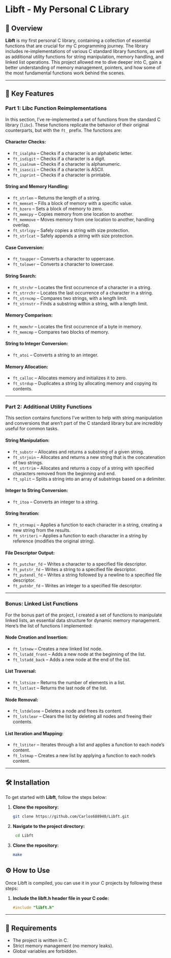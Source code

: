# Libft - My Personal C Library

## 📜 Overview

**Libft** is my first personal C library, containing a collection of essential functions that are crucial for my C programming journey. The library includes re-implementations of various C standard library functions, as well as additional utility functions for string manipulation, memory handling, and linked list operations. This project allowed me to dive deeper into C, gain a better understanding of memory management, pointers, and how some of the most fundamental functions work behind the scenes.

---

## 🚀 Key Features

### Part 1: **Libc Function Reimplementations**

In this section, I’ve re-implemented a set of functions from the standard C library (`libc`). These functions replicate the behavior of their original counterparts, but with the `ft_` prefix. The functions are:

#### **Character Checks:**
- `ft_isalpha` – Checks if a character is an alphabetic letter.
- `ft_isdigit` – Checks if a character is a digit.
- `ft_isalnum` – Checks if a character is alphanumeric.
- `ft_isascii` – Checks if a character is ASCII.
- `ft_isprint` – Checks if a character is printable.

#### **String and Memory Handling:**
- `ft_strlen` – Returns the length of a string.
- `ft_memset` – Fills a block of memory with a specific value.
- `ft_bzero` – Sets a block of memory to zero.
- `ft_memcpy` – Copies memory from one location to another.
- `ft_memmove` – Moves memory from one location to another, handling overlap.
- `ft_strlcpy` – Safely copies a string with size protection.
- `ft_strlcat` – Safely appends a string with size protection.

#### **Case Conversion:**
- `ft_toupper` – Converts a character to uppercase.
- `ft_tolower` – Converts a character to lowercase.

#### **String Search:**
- `ft_strchr` – Locates the first occurrence of a character in a string.
- `ft_strrchr` – Locates the last occurrence of a character in a string.
- `ft_strncmp` – Compares two strings, with a length limit.
- `ft_strnstr` – Finds a substring within a string, with a length limit.

#### **Memory Comparison:**
- `ft_memchr` – Locates the first occurrence of a byte in memory.
- `ft_memcmp` – Compares two blocks of memory.
  
#### **String to Integer Conversion:**
- `ft_atoi` – Converts a string to an integer.

#### **Memory Allocation:**
- `ft_calloc` – Allocates memory and initializes it to zero.
- `ft_strdup` – Duplicates a string by allocating memory and copying its contents.

---

### Part 2: **Additional Utility Functions**

This section contains functions I’ve written to help with string manipulation and conversions that aren’t part of the C standard library but are incredibly useful for common tasks.

#### **String Manipulation:**
- `ft_substr` – Allocates and returns a substring of a given string.
- `ft_strjoin` – Allocates and returns a new string that is the concatenation of two strings.
- `ft_strtrim` – Allocates and returns a copy of a string with specified characters removed from the beginning and end.
- `ft_split` – Splits a string into an array of substrings based on a delimiter.

#### **Integer to String Conversion:**
- `ft_itoa` – Converts an integer to a string.

#### **String Iteration:**
- `ft_strmapi` – Applies a function to each character in a string, creating a new string from the results.
- `ft_striteri` – Applies a function to each character in a string by reference (modifies the original string).

#### **File Descriptor Output:**
- `ft_putchar_fd` – Writes a character to a specified file descriptor.
- `ft_putstr_fd` – Writes a string to a specified file descriptor.
- `ft_putendl_fd` – Writes a string followed by a newline to a specified file descriptor.
- `ft_putnbr_fd` – Writes an integer to a specified file descriptor.

---

### Bonus: **Linked List Functions**

For the bonus part of the project, I created a set of functions to manipulate linked lists, an essential data structure for dynamic memory management. Here’s the list of functions I implemented:

#### **Node Creation and Insertion:**
- `ft_lstnew` – Creates a new linked list node.
- `ft_lstadd_front` – Adds a new node at the beginning of the list.
- `ft_lstadd_back` – Adds a new node at the end of the list.

#### **List Traversal:**
- `ft_lstsize` – Returns the number of elements in a list.
- `ft_lstlast` – Returns the last node of the list.

#### **Node Removal:**
- `ft_lstdelone` – Deletes a node and frees its content.
- `ft_lstclear` – Clears the list by deleting all nodes and freeing their contents.

#### **List Iteration and Mapping:**
- `ft_lstiter` – Iterates through a list and applies a function to each node’s content.
- `ft_lstmap` – Creates a new list by applying a function to each node’s content.

---
## 🛠 Installation

To get started with **Libft**, follow the steps below:

1. **Clone the repository:**
   ```bash
   git clone https://github.com/Carlos688940/Libft.git
2. **Navigate to the project directory:**
   ```bash
    cd Libft
3. **Clone the repository:**
   ```bash
   make
## ⚙️ How to Use

Once Libft is compiled, you can use it in your C projects by following these steps:

1. **Include the libft.h header file in your C code:**
   ```c
   #include "libft.h"
---
## 📝 Requirements

- The project is written in C.
- Strict memory management (no memory leaks).
- Global variables are forbidden.






